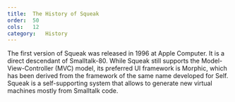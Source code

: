 ```yaml
---
title:  The History of Squeak
order:  50
cols:   12
category:   History
---
```

The first version of Squeak was released in 1996 at Apple Computer. It is a direct descendant of Smalltalk-80. While Squeak still supports the Model-View-Controller (MVC) model, its preferred UI framework is Morphic, which has been derived from the framework of the same name developed for Self. Squeak is a self-supporting system that allows to generate new virtual machines mostly from Smalltalk code.

